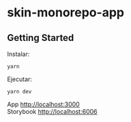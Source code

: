 # skin-monorepo-app


## Getting Started

Instalar:
``` 
yarn
```

Ejecutar:

``` 
yarn dev
```


App [http://localhost:3000](http://localhost:3000)  
Storybook [http://localhost:6006](http://localhost:6006)  